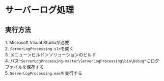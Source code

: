 # サーバーログ処理

## 実行方法

1\. Microsoft Visual Studioが必要  
2\. `ServerLogProcessing.sln`を開く  
3\. メニュー＞ビルド＞ソリューションのビルド  
4\. パス`"ServerLogProcessing-master\ServerLogProcessing\bin\Debug"`にログファイルを保存する  
5\. `ServerLogProcessing.exe`を実行する  
